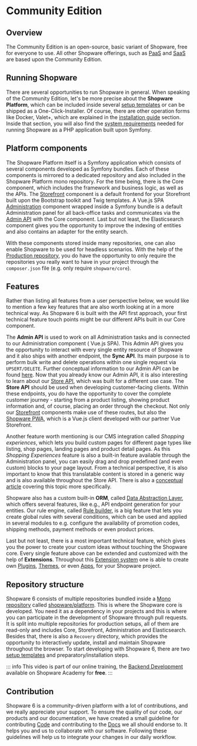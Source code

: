 # Community Edition

## Overview

The Community Edition is an open-source, basic variant of Shopware, free for everyone to use. All other Shopware offerings, such as  [PaaS](paas/) and [SaaS](saas) are based upon the Community Edition.

## Running Shopware

There are several opportunities to run Shopware in general. When speaking of the Community Edition, let's be more precise about the **Shopware Platform**, which can be included inside several [setup templates](../guides/installation/overview#setup-templates) or can be shipped as a One-Click-Installer. Of course, there are other operation forms like Docker, Valet+, which are explained in the [installation guide](../guides/installation/) section. Inside that section, you will also find the [system requirements](../guides/installation/overview#prerequisites) needed for running Shopware as a PHP application built upon Symfony.

## Platform components

The Shopware Platform itself is a Symfony application which consists of several components developed as Symfony bundles. Each of these components is mirrored to a dedicated repository and also included in the Shopware Platform mono repository. For the time being, there is the Core component, which includes the framework and business logic, as well as the APIs. The [Storefront](../guides/plugins/plugins/storefront/) component is a default frontend for your Storefront built upon the Bootstrap toolkit and Twig templates. A Vue.js SPA [Administration](../concepts/framework/architecture/administration-concept) component wrapped inside a Symfony bundle is a default Administration panel for all back-office tasks and communicates via the [Admin API](../concepts/api/admin-api) with the Core component. Last but not least, the Elasticsearch component gives you the opportunity to improve the indexing of entities and also contains an adapter for the entity search.

With these components stored inside many repositories, one can also enable Shopware to be used for headless scenarios. With the help of the [Production repository](https://github.com/shopware/production), you do have the opportunity to only require the repositories you really want to have in your project through the `composer.json` file \(e.g. only require `shopware/core`\).

## Features

Rather than listing all features from a user perspective below, we would like to mention a few key features that are also worth looking at in a more technical way. As Shopware 6 is built with the API first approach, your first technical feature touch points might be our different APIs built in our Core component.

The **Admin API** is used to work on all Administration tasks and is connected to our Administration component \( Vue.js SPA\). This Admin API gives you the opportunity to interact with every single entity resource of Shopware and it also ships with another endpoint, the **Sync API**. Its main purpose is to perform bulk write and delete operations within one single request via `UPSERT/DELETE`. Further conceptual information to our Admin API can be found [here](../concepts/api/admin-api). Now that you already know our Admin API, it is also interesting to learn about our [Store API](../concepts/api/store-api), which was built for a different use case. The **Store API** should be used when developing customer-facing clients. Within these endpoints, you do have the opportunity to cover the complete customer journey - starting from a product listing, showing product information and, of course, placing an order through the checkout. Not only our [Storefront](../guides/plugins/plugins/storefront/) components make use of these routes, but also the [Shopware PWA](pwa), which is a Vue.js client developed with our partner Vue Storefront.

Another feature worth mentioning is our CMS integration called *Shopping experiences*, which lets you build custom pages for different page types like listing, shop pages, landing pages and product detail pages. As this *Shopping Experiences* feature is also a built-in feature available through the Administration panel, you can easily drag and drop predefined \(and even custom\) blocks to your page layout. From a technical perspective, it is also important to know that this translatable content is stored in a generic way and is also available throughout the Store API. There is also a [conceptual article](../concepts/commerce/core/shopping-experiences-cms) covering this topic more specifically.

Shopware also has a custom built-in **ORM**, called [Data Abstraction Layer](../concepts/framework/data-abstraction-layer), which offers several features, like e.g., API endpoint generation for your entities. Our rule engine, called [Rule builder](../concepts/framework/rules), is a big feature that lets you create global rules with several conditions, which can be used and applied in several modules to e.g. configure the availability of promotion codes, shipping methods, payment methods or even product prices.

Last but not least, there is a most important technical feature, which gives you the power to create your custom ideas without touching the Shopware core. Every single feature above can be extended and customized with the help of **Extensions**. Throughout this [Extension system](../concepts/extensions/) one is able to create own [Plugins](../concepts/extensions/plugins-concept), [Themes](../guides/plugins/themes/), or even [Apps](../concepts/extensions/apps-concept), for your Shopware project.

## Repository structure

Shopware 6 consists of multiple repositories bundled inside a [Mono repository](https://www.atlassian.com/git/tutorials/monorepos) called [shopware/platform](https://github.com/shopware/platform). This is where the Shopware core is developed. You need it as a dependency in your projects and this is where you can participate in the development of Shopware through pull requests. It is split into multiple repositories for production setups, all of them are read-only and includes  Core, Storefront, Administration and Elasticsearch. Besides that, there is also a `Recovery` directory, which provides the opportunity to interactively update, install and maintain Shopware throughout the browser. To start developing with Shopware 6, there are two [setup templates](../guides/installation/overview#setup-templates) and preparatory/installation steps.

<PageRef page="https://www.youtube.com/watch?v=oPf4-8eU8jQ" title="" target="_blank" />

::: info
This video is part of our online training, the [Backend Development](https://academy.shopware.com/courses/shopware-6-backend-development-with-jisse-reitsma) available on Shopware Academy for **free**.
:::

## Contribution

Shopware 6 is a community-driven platform with a lot of contributions, and we really appreciate your support. To ensure the quality of our code, our products and our documentation, we have created a small guideline for contributing [Code](../resources/guidelines/code/contribution) and contributing to the [Docs](../resources/guidelines/documentation-guidelines/) we all should endorse to. It helps you and us to collaborate with our software. Following these guidelines will help us to integrate your changes in our daily workflow.
